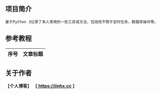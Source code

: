 ## 项目简介
```
基于Python 3记录了本人常用的一些工具或方法，包括但不限于定时任务，数据库操作等。
```

## 参考教程
|序号|文章标题|
|:---:|:---|

## 关于作者
【<b>个人博客</b>】    【<b><a href="https://jinhx.cc"> https://jinhx.cc </a></b>】<br/>
